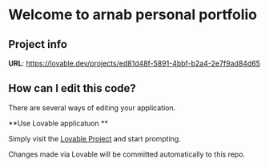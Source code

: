 # Welcome to arnab personal portfolio

## Project info

**URL**: https://lovable.dev/projects/ed81d48f-5891-4bbf-b2a4-2e7f9ad84d65

## How can I edit this code?

There are several ways of editing your application.

**Use Lovable applicatuon **

Simply visit the [Lovable Project](https://lovable.dev/projects/ed81d48f-5891-4bbf-b2a4-2e7f9ad84d65) and start prompting.

Changes made via Lovable will be committed automatically to this repo.




